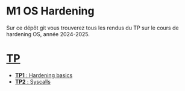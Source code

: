 # M1 OS Hardening

Sur ce dépôt git vous trouverez tous les rendus du TP sur le cours de hardening OS, année 2024-2025.

# [TP](./tp/README.md)

- [**TP1** : Hardening basics](./tp/1/README.md)
- [**TP2** : Syscalls](./tp/2/README.md)
